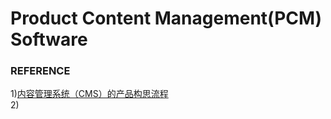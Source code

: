 # Product Content Management(PCM) Software
        
          
### REFERENCE
1)[内容管理系统（CMS）的产品构思流程](http://www.woshipm.com/pd/377055.html)                
2)[]()                     

